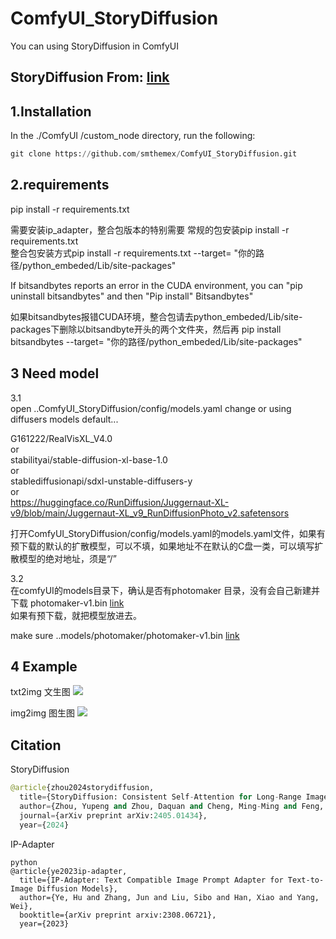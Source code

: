 # ComfyUI_StoryDiffusion
You can using StoryDiffusion in ComfyUI 

StoryDiffusion  From: [link](https://github.com/HVision-NKU/StoryDiffusion)
----

1.Installation
-----
  In the ./ComfyUI /custom_node directory, run the following:   
  
  ``` python 
  git clone https://github.com/smthemex/ComfyUI_StoryDiffusion.git   
  ```

  
2.requirements  
----
pip install -r requirements.txt

需要安装ip_adapter，整合包版本的特别需要  常规的包安装pip install -r requirements.txt  
整合包安装方式pip install -r requirements.txt --target= "你的路径/python_embeded/Lib/site-packages"   

If bitsandbytes reports an error in the CUDA environment, you can "pip uninstall bitsandbytes"  and  then  "Pip install" Bitsandbytes"   

如果bitsandbytes报错CUDA环境，整合包请去python_embeded/Lib/site-packages下删除以bitsandbyte开头的两个文件夹，然后再 pip install  bitsandbytes --target= "你的路径/python_embeded/Lib/site-packages"   


   
3 Need  model 
----
3.1  
open ..ComfyUI_StoryDiffusion/config/models.yaml change or using diffusers models default...  

G161222/RealVisXL_V4.0   
or  
stabilityai/stable-diffusion-xl-base-1.0   
or  
stablediffusionapi/sdxl-unstable-diffusers-y   
or  
https://huggingface.co/RunDiffusion/Juggernaut-XL-v9/blob/main/Juggernaut-XL_v9_RunDiffusionPhoto_v2.safetensors  

打开ComfyUI_StoryDiffusion/config/models.yaml的models.yaml文件，如果有预下载的默认的扩散模型，可以不填，如果地址不在默认的C盘一类，可以填写扩散模型的绝对地址，须是“/” 

3.2  
在comfyUI的models目录下，确认是否有photomaker 目录，没有会自己新建并下载 photomaker-v1.bin   [link](https://huggingface.co/TencentARC/PhotoMaker/tree/main)   
如果有预下载，就把模型放进去。  

 make sure ..models/photomaker/photomaker-v1.bin    [link](https://huggingface.co/TencentARC/PhotoMaker/tree/main)     

4 Example
----
txt2img 文生图
![](https://github.com/smthemex/ComfyUI_StoryDiffusion/blob/main/examples/example_2.png)

img2img 图生图
![](https://github.com/smthemex/ComfyUI_StoryDiffusion/blob/main/examples/example_1.png)


Citation
------

StoryDiffusion
``` python  
@article{zhou2024storydiffusion,
  title={StoryDiffusion: Consistent Self-Attention for Long-Range Image and Video Generation},
  author={Zhou, Yupeng and Zhou, Daquan and Cheng, Ming-Ming and Feng, Jiashi and Hou, Qibin},
  journal={arXiv preprint arXiv:2405.01434},
  year={2024}

```
IP-Adapter
```
python  
@article{ye2023ip-adapter,
  title={IP-Adapter: Text Compatible Image Prompt Adapter for Text-to-Image Diffusion Models},
  author={Ye, Hu and Zhang, Jun and Liu, Sibo and Han, Xiao and Yang, Wei},
  booktitle={arXiv preprint arxiv:2308.06721},
  year={2023}



